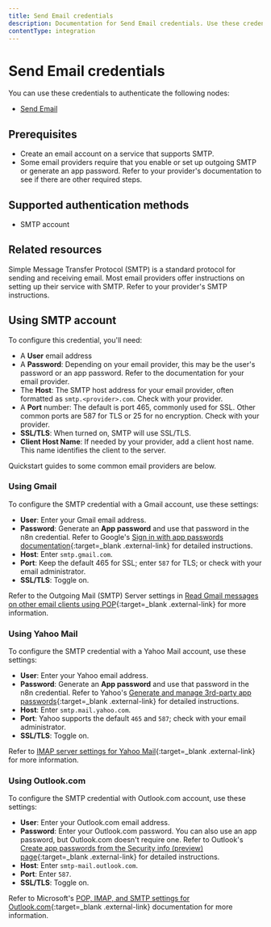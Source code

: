 ```yaml
---
title: Send Email credentials
description: Documentation for Send Email credentials. Use these credentials to authenticate Send Email in n8n, a workflow automation platform.
contentType: integration
---
```


# Send Email credentials

You can use these credentials to authenticate the following nodes:

- [Send Email](/integrations/builtin/core-nodes/n8n-nodes-base.sendemail/)

## Prerequisites

- Create an email account on a service that supports SMTP.
- Some email providers require that you enable or set up outgoing SMTP or generate an app password. Refer to your provider's documentation to see if there are other required steps.

## Supported authentication methods

- SMTP account

## Related resources

Simple Message Transfer Protocol (SMTP) is a standard protocol for sending and receiving email. Most email providers offer instructions on setting up their service with SMTP. Refer to your provider's SMTP instructions.

## Using SMTP account

To configure this credential, you'll need:

- A **User** email address
- A **Password**: Depending on your email provider, this may be the user's password or an app password. Refer to the documentation for your email provider.
- The **Host**: The SMTP host address for your email provider, often formatted as `smtp.<provider>.com`. Check with your provider.
- A **Port** number: The default is port 465, commonly used for SSL. Other common ports are 587 for TLS or 25 for no encryption. Check with your provider.
- **SSL/TLS**: When turned on, SMTP will use SSL/TLS.
- **Client Host Name**: If needed by your provider, add a client host name. This name identifies the client to the server.

Quickstart guides to some common email providers are below.

### Using Gmail

To configure the SMTP credential with a Gmail account, use these settings:

- **User**: Enter your Gmail email address.
- **Password**: Generate an **App password** and use that password in the n8n credential. Refer to Google's [Sign in with app passwords documentation](https://support.google.com/accounts/answer/185833?hl=en){:target=_blank .external-link} for detailed instructions.
- **Host**: Enter `smtp.gmail.com`.
- **Port**: Keep the default 465 for SSL; enter `587` for TLS; or check with your email administrator.
- **SSL/TLS**: Toggle on.

Refer to the Outgoing Mail (SMTP) Server settings in [Read Gmail messages on other email clients using POP](https://support.google.com/mail/answer/7104828?hl=en){:target=_blank .external-link} for more information.

### Using Yahoo Mail

To configure the SMTP credential with a Yahoo Mail account, use these settings:

- **User**: Enter your Yahoo email address.
- **Password**: Generate an **App password** and use that password in the n8n credential. Refer to Yahoo's [Generate and manage 3rd-party app passwords](https://help.yahoo.com/kb/generate-manage-third-party-passwords-sln15241.html){:target=_blank .external-link} for detailed instructions.
- **Host**: Enter `smtp.mail.yahoo.com`.
- **Port**: Yahoo supports the default `465` and `587`; check with your email administrator.
- **SSL/TLS**: Toggle on.

Refer to [IMAP server settings for Yahoo Mail](https://help.yahoo.com/kb/sln4075.html){:target=_blank .external-link} for more information.

### Using Outlook.com

To configure the SMTP credential with Outlook.com account, use these settings:

- **User**: Enter your Outlook.com email address.
- **Password**: Enter your Outlook.com password. You can also use an app password, but Outlook.com doesn't require one. Refer to Outlook's [Create app passwords from the Security info (preview) page](https://support.microsoft.com/en-us/account-billing/create-app-passwords-from-the-security-info-preview-page-d8bc744a-ce3f-4d4d-89c9-eb38ab9d4137){:target=_blank .external-link} for detailed instructions.
- **Host**: Enter `smtp-mail.outlook.com`.
- **Port**: Enter `587`.
- **SSL/TLS**: Toggle on.

Refer to Microsoft's [POP, IMAP, and SMTP settings for Outlook.com](https://support.microsoft.com/en-us/office/pop-imap-and-smtp-settings-for-outlook-com-d088b986-291d-42b8-9564-9c414e2aa040){:target=_blank .external-link} documentation for more information.

